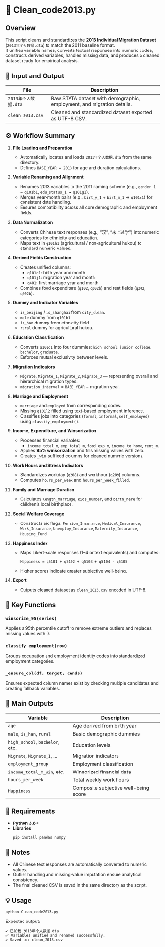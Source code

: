 # 🧹 Clean_code2013.py

## Overview
This script cleans and standardizes the **2013 Individual Migration Dataset** (`2013年个人数据.dta`) to match the 2011 baseline format.  
It unifies variable names, converts textual responses into numeric codes, constructs derived variables, handles missing data, and produces a cleaned dataset ready for empirical analysis.

## 📂 Input and Output
| File | Description |
|------|--------------|
| `2013年个人数据.dta` | Raw STATA dataset with demographic, employment, and migration details. |
| `clean_2013.csv` | Cleaned and standardized dataset exported as UTF-8 CSV. |

## ⚙️ Workflow Summary

1. **File Loading and Preparation**
   - Automatically locates and loads `2013年个人数据.dta` from the same directory.
   - Defines `BASE_YEAR = 2013` for age and duration calculations.

2. **Variable Renaming and Alignment**
   - Renames 2013 variables to the 2011 naming scheme (e.g., `gender_1 → q101b1`, `edu_status_1 → q101g1`).
   - Merges year-month pairs (e.g., `birt_y_1` + `birt_m_1` → `q101c1`) for consistent date handling.
   - Ensures compatibility across all core demographic and employment fields.

3. **Data Normalization**
   - Converts Chinese text responses (e.g., “汉”, “未上过学”) into numeric categories for ethnicity and education.
   - Maps text in `q101h1` (agricultural / non-agricultural hukou) to standard numeric values.

4. **Derived Fields Construction**
   - Creates unified columns:
     - `q101c1`: birth year and month
     - `q101j1`: migration year and month
     - `q401`: first marriage year and month
   - Combines food expenditure (`q102`, `q102b`) and rent fields (`q302`, `q302b`).

5. **Dummy and Indicator Variables**
   - `is_beijing` / `is_shanghai` from `city_clean`.
   - `male` dummy from `q101b1`.
   - `is_han` dummy from ethnicity field.
   - `rural` dummy for agricultural hukou.

6. **Education Classification**
   - Converts `q101g1` into four dummies: `high_school`, `junior_college`, `bachelor`, `graduate`.
   - Enforces mutual exclusivity between levels.

7. **Migration Indicators**
   - `Migrate`, `Migrate_1`, `Migrate_2`, `Migrate_3` — representing overall and hierarchical migration types.
   - `migration_interval` = `BASE_YEAR` − migration year.

8. **Marriage and Employment**
   - `marriage` and `employed` from corresponding codes.
   - Missing `q101l2` filled using text-based employment inference.
   - Classifies jobs into categories (`formal`, `informal`, `self_employed`) using `classify_employment()`.

9. **Income, Expenditure, and Winsorization**
   - Processes financial variables:
     - `income_total_m`, `exp_total_m`, `food_exp_m`, `income_to_home`, `rent_m`.
   - Applies **95% winsorization** and fills missing values with zero.
   - Creates `_win`-suffixed columns for cleaned numeric versions.

10. **Work Hours and Stress Indicators**
    - Standardizes workday (`q208`) and workhour (`q209`) columns.
    - Computes `hours_per_week` and `hours_per_week_filled`.

11. **Family and Marriage Duration**
    - Calculates `length_marriage`, `kids_number`, and `birth_here` for children’s local birthplace.

12. **Social Welfare Coverage**
    - Constructs six flags: `Pension_Insurance`, `Medical_Insurance`, `Work_Insurance`, `Unemploy_Insurance`, `Maternity_Insurance`, `Housing_Fund`.

13. **Happiness Index**
    - Maps Likert-scale responses (1–4 or text equivalents) and computes:
      ```
      Happiness = q5101 + q5102 + q5103 + q5104 - q5105
      ```
    - Higher scores indicate greater subjective well-being.

14. **Export**
    - Outputs cleaned dataset as `clean_2013.csv` encoded in UTF-8.

## 🧩 Key Functions

### `winsorize_95(series)`
Applies a 95th percentile cutoff to remove extreme outliers and replaces missing values with 0.

### `classify_employment(row)`
Groups occupation and employment identity codes into standardized employment categories.

### `_ensure_col(df, target, cands)`
Ensures expected column names exist by checking multiple candidates and creating fallback variables.

## 🧠 Main Outputs
| Variable | Description |
|-----------|--------------|
| `age` | Age derived from birth year |
| `male`, `is_han`, `rural` | Basic demographic dummies |
| `high_school`, `bachelor`, etc. | Education levels |
| `Migrate`, `Migrate_1`, ... | Migration indicators |
| `employment_group` | Employment classification |
| `income_total_m_win`, etc. | Winsorized financial data |
| `hours_per_week` | Total weekly work hours |
| `Happiness` | Composite subjective well-being score |

## 🧰 Requirements
- **Python 3.8+**
- **Libraries**
  ```bash
  pip install pandas numpy
  ```

## 🧾 Notes
- All Chinese text responses are automatically converted to numeric values.
- Outlier handling and missing-value imputation ensure analytical consistency.
- The final cleaned CSV is saved in the same directory as the script.

## 💡 Usage
```bash
python Clean_code2013.py
```

Expected output:
```
✔ 已加载 2013年个人数据.dta
✅ Variables unified and renamed successfully.
✔ Saved to: clean_2013.csv
```
